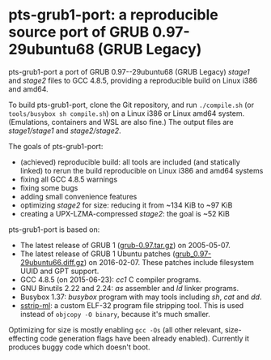 # pts-grub1-port: a reproducible source port of GRUB 0.97-29ubuntu68 (GRUB Legacy)

pts-grub1-port a port of GRUB 0.97--29ubuntu68 (GRUB Legacy) *stage1* and
*stage2* files to GCC 4.8.5, providing a reproducible build on Linux i386
and amd64.

To build pts-grub1-port, clone the Git repository, and run `./compile.sh`
(or `tools/busybox sh compile.sh`) on a Linux i386 or Linux amd64 system.
(Emulations, containers and WSL are also fine.) The output files are
*stage1/stage1* and *stage2/stage2*.

The goals of pts-grub1-port:

* (achieved) reproducible build: all tools are included (and statically
  linked) to rerun the build reproducible on Linux i386 and amd64 systems
* fixing all GCC 4.8.5 warnings
* fixing some bugs
* adding small convenience features
* optimizing *stage2* for size: reducing it from ~134 KiB to ~97 KiB
* creating a UPX-LZMA-compressed *stage2*: the goal is ~52 KiB

pts-grub1-port is based on:

* The latest release of GRUB 1
  ([grub-0.97.tar.gz](https://alpha.gnu.org/gnu/grub/grub-0.97.tar.gz)) on
  2005-05-07.
* The latest release of GRUB 1 Ubuntu patches
  ([grub_0.97-29ubuntu66.diff.gz](https://archive.ubuntu.com/ubuntu/pool/main/g/grub/grub_0.97-29ubuntu66.diff.gz))
  on 2016-02-07. These patches include filesystem UUID and GPT support.
* GCC 4.8.5 (on 2015-06-23): *cc1* C compiler programs.
* GNU Binutils 2.22 and 2.24: *as* assembler and *ld* linker programs.
* Busybox 1.37: *busybox* program with may tools including *sh*, *cat* and *dd*.
* [sstrip-ml](tools/sstrip-ml-v1.c): a custom ELF-32 program file stripping
  tool. This is used instead of `objcopy -O binary`, because it's much
  smaller.

Optimizing for size is mostly enabling `gcc -Os` (all other relevant,
size-effecting code generation flags have been already enabled). Currently
it produces buggy code which doesn't boot.
